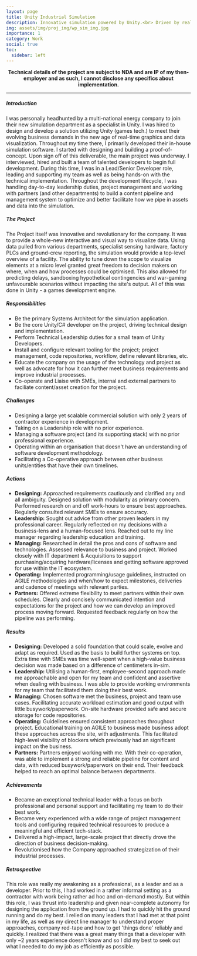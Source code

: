 ```yaml
---
layout: page
title: Unity Industrial Simulation
description: Innovative simulation powered by Unity.<br> Driven by real-world data & facilitating business decisions.
img: assets/img/proj_img/wp_sim_img.jpg
importance: 1
category: Work
social: true
toc:
  sidebar: left
---
```


<p style="text-align:center">
  <b>Technical details of the project are subject to NDA and are IP of my then-employer and as such, I cannot disclose any specifics about implementation.</b>
</p>
<hr>
<p>
  <h5>Introduction</h5>
    I was personally headhunted by a multi-national energy company to join their new simulation department as a specialist in Unity. I was hired to design and develop a solution utilizing Unity (games tech.) to meet their evolving business demands in the new age of real-time graphics and data visualization. Throughout my time there, I primarily developed their in-house simulation software. I started with designing and building a proof-of-concept. Upon sign off of this deliverable, the main project was underway. I interviewed, hired and built a team of talented developers to begin full development. During this time, I was in a Lead/Senior Developer role, leading and supporting my team as well as being hands-on with the technical implementation. Throughout the development lifecycle, I was handling day-to-day leadership duties, project management and working with partners (and other departments) to build a content pipeline and management system to optimize and better facilitate how we pipe in assets and data into the simulation.
</p>
<p>
  <h5>The Project</h5>
    The Project itself was innovative and revolutionary for the company. It was to provide a whole-new interactive and visual way to visualize data. Using data pulled from various departments, specialist sensing hardware, factory PLCs and ground-crew reporting, the simulation would provide a top-level overview of a facility. The ability to tune down the scope to visualize elements at a micro level granted great freedom to decision makers on where, when and how processes could be optimised. This also allowed for predicting delays, sandboxing hypothetical contingencies and war-gaming unfavourable scenarios without impacting the site's output. All of this was done in Unity - a games development engine.
</p>

<p>
  <h5>Responsibilities</h5>
  <ul>
    <li>Be the primary Systems Architect for the simulation application.</li>
    <li>Be the core Unity/C# developer on the project, driving technical design and implementation.</li>
    <li>Perform Technical Leadership duties for a small team of Unity Developers.</li>
    <li>Install and configure relevant tooling for the project; project management, code repositories, workflow, define relevant libraries, etc.</li>
    <li>Educate the company on the usage of the technology and project as well as advocate for how it can further meet business requirements and improve industrial processes.</li>
    <li>Co-operate and Liaise with SMEs, internal and external partners to faciliate content/asset creation for the project.</li>
  </ul>
  <h5>Challenges</h5>
  <ul>
    <li>Designing a large yet scalable commercial solution with only 2 years of contractor experience in development.</li>
    <li>Taking on a Leadership role with no prior experience.</li>
    <li>Managing a software project (and its supporting stack) with no prior professional experience.</li>
    <li>Operating within an organisation that doesn't have an understanding of software development methodology.</li>
    <li>Facilitating a Co-operative approach between other business units/entities that have their own timelines.</li>
  </ul>
  <h5>Actions</h5>
  <ul>
    <li><b>Designing:</b> Approached requirements cautiously and clarified any and all ambiguity. Designed solution with modularity as primary concern. Performed research on and off work-hours to ensure best approaches. Regularly consulted relevant SMEs to ensure accuracy.</li>
    <li><b>Leadership:</b> Sought out advice from other proven leaders in my professional career. Regularly reflected on my decisions with a business-lens and a human-focused lens. Reached out to my line manager regarding leadership education and training.</li>
    <li><b>Managing:</b> Researched in detail the pros and cons of software and technologies. Assessed relevance to business and project. Worked closely with IT department & Acquisitions to support purchasing/acquiring hardware/licenses and getting software approved for use within the IT ecosystem.</li>
    <li><b>Operating:</b> Implemented programming/usage guidelines, instructed on AGILE methodologies and when/how to expect milestones, deliveries and cadence of meetings with relevant parties.</li>
    <li><b>Partners:</b> Offered extreme flexibility to meet partners within their own schedules. Clearly and concisely communicated intention and expectations for the project and how we can develop an improved process moving forward. Requested feedback regularly on how the pipeline was performing.</li>
  </ul>
  <h5>Results</h5>
  <ul>
    <li><b>Designing:</b> Developed a solid foundation that could scale, evolve and adapt as required. Used as the basis to build further systems on top. Extra time with SMEs was time well-spent when a high-value business decision was made based on a difference of centimeters in-sim.</li>
    <li><b>Leadership:</b> Utilising a human-first, employee-second approach made me approachable and open for my team and confident and assertive when dealing with business. I was able to provide working environments for my team that facilitated them doing their best work.</li>
    <li><b>Managing:</b> Chosen software met the business, project and team use cases. Facilitating accurate workload estimation and good output with little busywork/paperwork. On-site hardware provided safe and secure storage for code repositories.</li>
    <li><b>Operating:</b> Guidelines ensured consistent approaches throughout project. Educational training on AGILE to business made business adopt these approaches across the site, with adjustments. This facilitated high-level visibility of blockers which previously had an significant impact on the business.</li>
    <li><b>Partners:</b> Partners enjoyed working with me. With their co-operation, was able to implement a strong and reliable pipeline for content and data, with reduced busywork/paperwork on their end. Their feedback helped to reach an optimal balance between departments.</li>
  </ul>
  <h5>Achievements</h5>
  <ul>
    <li>Became an exceptional technical leader with a focus on both professional and personal support and facilitating my team to do their best work.</li>
    <li>Became very experienced with a wide range of project management tools and configuring required technical resources to produce a meaningful and efficient tech-stack.</li>
    <li>Delivered a high-impact, large-scale project that directly drove the direction of business decision-making.</li>
    <li>Revolutionised how the Company approached strategization of their industrial processes.</li>
  </ul>
  <p>
    <p>
    <h5>Retrospective</h5>
    This role was really my awakening as a professional, as a leader and as a developer. Prior to this, I had worked in a rather informal setting as a contractor with work being rather ad hoc and on-demand mostly. But within this role, I was thrust into leadership and given near-complete autonomy for designing the application from the ground up. I had to quickly hit the ground running and do my best. I relied on many leaders that I had met at that point in my life, as well as my direct line manager to understand proper approaches, company red-tape and how to get 'things done' reliably and quickly. I realized that there was a great many things that a developer with only ~2 years experience doesn't know and so I did my best to seek out what I needed to do my job as efficiently as possible.
    </p>
  </p>
</p>